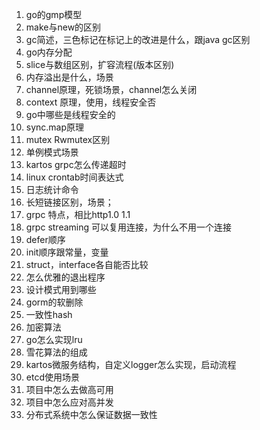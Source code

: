 1. go的gmp模型
2. make与new的区别
3. gc简述，三色标记在标记上的改进是什么，跟java gc区别
4. go内存分配
5. slice与数组区别，扩容流程(版本区别)
6. 内存溢出是什么，场景
7. channel原理，死锁场景，channel怎么关闭
8. context 原理，使用，线程安全否
9. go中哪些是线程安全的
10. sync.map原理
11. mutex Rwmutex区别
12. 单例模式场景
13. kartos grpc怎么传递超时
14. linux crontab时间表达式
15. 日志统计命令
16. 长短链接区别，场景；
17. grpc 特点，相比http1.0 1.1
18. grpc streaming 可以复用连接，为什么不用一个连接
19. defer顺序
20. init顺序跟常量，变量
21. struct，interface各自能否比较
22. 怎么优雅的退出程序
23. 设计模式用到哪些
24. gorm的软删除
25. 一致性hash
26. 加密算法
27. go怎么实现lru
28. 雪花算法的组成
29. kartos微服务结构，自定义logger怎么实现，启动流程
30. etcd使用场景
31. 项目中怎么去做高可用
32. 项目中怎么应对高并发
33. 分布式系统中怎么保证数据一致性